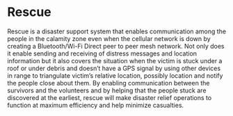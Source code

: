 # Rescue
Rescue is a disaster support system that enables communication among the people in the calamity zone even when the cellular network is down by creating a Bluetooth/Wi-Fi Direct peer to peer mesh network.
Not only does it enable sending and receiving of distress messages and location information but it also covers the situation when the victim is stuck under a roof or under debris and doesn’t have a GPS signal by using other devices in range to triangulate victim’s relative location, possibly location and notify the people close about them. By enabling communication between the survivors and the volunteers and by helping that the people stuck are discovered at the earliest, rescue will make disaster relief operations to function at maximum efficiency and help minimize casualties.
